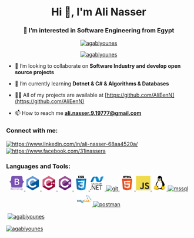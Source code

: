 <h1 align="center">Hi 👋, I'm Ali Nasser</h1>
<h3 align="center">👀 I’m interested in Software Engineering from Egypt</h3>

<p align="center" dir="auto"> <a target="_blank" rel="noopener noreferrer" href="https://camo.githubusercontent.com/59b34da60e96cdb8562310b9bce58d866ae6ecb9c5d902da794ef3322997a797/68747470733a2f2f6b6f6d617265762e636f6d2f67687076632f3f757365726e616d653d6167616269796f756e6573266c6162656c3d50726f66696c65253230766965777326636f6c6f723d306537356236267374796c653d666c6174"><img src="https://camo.githubusercontent.com/59b34da60e96cdb8562310b9bce58d866ae6ecb9c5d902da794ef3322997a797/68747470733a2f2f6b6f6d617265762e636f6d2f67687076632f3f757365726e616d653d6167616269796f756e6573266c6162656c3d50726f66696c65253230766965777326636f6c6f723d306537356236267374796c653d666c6174" alt="agabiyounes" data-canonical-src="https://komarev.com/ghpvc/?username=agabiyounes&amp;label=Profile%20views&amp;color=0e75b6&amp;style=flat" style="max-width: 100%;"></a> </p>

<p align="center" dir="auto"> <a href="https://github.com/ryo-ma/github-profile-trophy"><img src="https://camo.githubusercontent.com/0014dfebe1da7442f7bac54b7f74d625d657241f1c6fb3e8762bdd3b6a6a2be5/68747470733a2f2f6769746875622d70726f66696c652d74726f7068792e76657263656c2e6170702f3f757365726e616d653d6167616269796f756e6573" alt="agabiyounes" data-canonical-src="https://github-profile-trophy.vercel.app/?username=agabiyounes" style="max-width: 100%;"></a> </p>

- 💞️ I’m looking to collaborate on **Software Industry and develop open source projects**

- 🌱 I’m currently learning **Dotnet & C# & Algorithms & Databases**

- 👨‍💻 All of my projects are available at [https://github.com/AliEenN](https://github.com/AliEenN)

- 📫 How to reach me **ali.nasser.9.19777@gmail.com**

<h3 align="left">Connect with me:</h3>
<p align="left">
<a href="https://linkedin.com/in/https://www.linkedin.com/in/ali-nasser-68aa4520a/" target="blank"><img align="center" src="https://raw.githubusercontent.com/rahuldkjain/github-profile-readme-generator/master/src/images/icons/Social/linked-in-alt.svg" alt="https://www.linkedin.com/in/ali-nasser-68aa4520a/" height="30" width="40" /></a>
<a href="https://fb.com/https://www.facebook.com/31inassera" target="blank"><img align="center" src="https://raw.githubusercontent.com/rahuldkjain/github-profile-readme-generator/master/src/images/icons/Social/facebook.svg" alt="https://www.facebook.com/31inassera" height="30" width="40" /></a>
</p>

<h3 align="left">Languages and Tools:</h3>
<p align="center"> <a href="https://getbootstrap.com" target="_blank" rel="noreferrer"> <img src="https://raw.githubusercontent.com/devicons/devicon/master/icons/bootstrap/bootstrap-plain-wordmark.svg" alt="bootstrap" width="40" height="40"/> </a> <a href="https://www.cprogramming.com/" target="_blank" rel="noreferrer"> <img src="https://raw.githubusercontent.com/devicons/devicon/master/icons/c/c-original.svg" alt="c" width="40" height="40"/> </a> <a href="https://www.w3schools.com/cpp/" target="_blank" rel="noreferrer"> <img src="https://raw.githubusercontent.com/devicons/devicon/master/icons/cplusplus/cplusplus-original.svg" alt="cplusplus" width="40" height="40"/> </a> <a href="https://www.w3schools.com/cs/" target="_blank" rel="noreferrer"> <img src="https://raw.githubusercontent.com/devicons/devicon/master/icons/csharp/csharp-original.svg" alt="csharp" width="40" height="40"/> </a> <a href="https://www.w3schools.com/css/" target="_blank" rel="noreferrer"> <img src="https://raw.githubusercontent.com/devicons/devicon/master/icons/css3/css3-original-wordmark.svg" alt="css3" width="40" height="40"/> </a> <a href="https://dotnet.microsoft.com/" target="_blank" rel="noreferrer"> <img src="https://raw.githubusercontent.com/devicons/devicon/master/icons/dot-net/dot-net-original-wordmark.svg" alt="dotnet" width="40" height="40"/> </a> <a href="https://git-scm.com/" target="_blank" rel="noreferrer"> <img src="https://www.vectorlogo.zone/logos/git-scm/git-scm-icon.svg" alt="git" width="40" height="40"/> </a> <a href="https://www.w3.org/html/" target="_blank" rel="noreferrer"> <img src="https://raw.githubusercontent.com/devicons/devicon/master/icons/html5/html5-original-wordmark.svg" alt="html5" width="40" height="40"/> </a> <a href="https://developer.mozilla.org/en-US/docs/Web/JavaScript" target="_blank" rel="noreferrer"> <img src="https://raw.githubusercontent.com/devicons/devicon/master/icons/javascript/javascript-original.svg" alt="javascript" width="40" height="40"/> </a> <a href="https://www.linux.org/" target="_blank" rel="noreferrer"> <img src="https://raw.githubusercontent.com/devicons/devicon/master/icons/linux/linux-original.svg" alt="linux" width="40" height="40"/> </a> <a href="https://www.microsoft.com/en-us/sql-server" target="_blank" rel="noreferrer"> <img src="https://www.svgrepo.com/show/303229/microsoft-sql-server-logo.svg" alt="mssql" width="40" height="40"/> </a> <a href="https://www.mysql.com/" target="_blank" rel="noreferrer"> <img src="https://raw.githubusercontent.com/devicons/devicon/master/icons/mysql/mysql-original-wordmark.svg" alt="mysql" width="40" height="40"/> </a> <a href="https://postman.com" target="_blank" rel="noreferrer"> <img src="https://www.vectorlogo.zone/logos/getpostman/getpostman-icon.svg" alt="postman" width="40" height="40"/> </a> </p>

<p dir="auto">&nbsp;<a target="_blank" rel="noopener noreferrer" href="https://camo.githubusercontent.com/7d9082f0a15e8aac28ea1109a6efa3159e74cb59276a7a495b504c2a14310697/68747470733a2f2f6769746875622d726561646d652d73746174732e76657263656c2e6170702f6170693f757365726e616d653d6167616269796f756e65732673686f775f69636f6e733d74727565266c6f63616c653d656e"><img align="center" src="https://camo.githubusercontent.com/7d9082f0a15e8aac28ea1109a6efa3159e74cb59276a7a495b504c2a14310697/68747470733a2f2f6769746875622d726561646d652d73746174732e76657263656c2e6170702f6170693f757365726e616d653d6167616269796f756e65732673686f775f69636f6e733d74727565266c6f63616c653d656e" alt="agabiyounes" data-canonical-src="https://github-readme-stats.vercel.app/api?username=agabiyounes&amp;show_icons=true&amp;locale=en" style="max-width: 100%;"></a></p>

<p dir="auto"><a target="_blank" rel="noopener noreferrer" href="https://camo.githubusercontent.com/e658739a5be2d3585bfb5aac9517a7427d909f11e201c8705e10d4c90cb4f29b/68747470733a2f2f6769746875622d726561646d652d73747265616b2d73746174732e6865726f6b756170702e636f6d2f3f757365723d6167616269796f756e657326"><img align="center" src="https://camo.githubusercontent.com/e658739a5be2d3585bfb5aac9517a7427d909f11e201c8705e10d4c90cb4f29b/68747470733a2f2f6769746875622d726561646d652d73747265616b2d73746174732e6865726f6b756170702e636f6d2f3f757365723d6167616269796f756e657326" alt="agabiyounes" data-canonical-src="https://github-readme-streak-stats.herokuapp.com/?user=agabiyounes&amp;" style="max-width: 100%;"></a></p>
